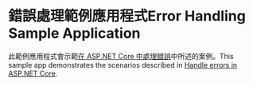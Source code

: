 # <a name="error-handling-sample-application"></a><span data-ttu-id="81cb3-101">錯誤處理範例應用程式</span><span class="sxs-lookup"><span data-stu-id="81cb3-101">Error Handling Sample Application</span></span>

<span data-ttu-id="81cb3-102">此範例應用程式會示範[在 ASP.NET Core 中處理錯誤](https://docs.microsoft.com/aspnet/core/fundamentals/error-handling)中所述的案例。</span><span class="sxs-lookup"><span data-stu-id="81cb3-102">This sample app demonstrates the scenarios described in [Handle errors in ASP.NET Core](https://docs.microsoft.com/aspnet/core/fundamentals/error-handling).</span></span>
